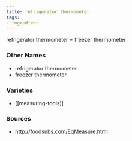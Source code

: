 ```yaml
---
title: refrigerator thermometer
tags:
- ingredient
---
```

refrigerator thermometer = freezer thermometer

### Other Names

* refrigerator thermometer
* freezer thermometer

### Varieties

* [[measuring-tools]]

### Sources
* http://foodsubs.com/EqMeasure.html
